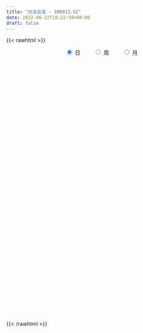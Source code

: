 ```yaml
---
title: "兆龙互连 - 300913.SZ"
date: 2022-06-22T18:22:58+08:00
draft: false
---
```

{{< rawhtml >}}
    <div style="text-align: center">
        <label style="padding: 1rem;"><input style="margin-right: .5rem" type="radio" name="period" value="D" checked onclick="period_change(this)">日</label>
        <label style="padding: 1rem;"><input style="margin-right: .5rem" type="radio" name="period" value="W" onclick="period_change(this)">周</label>
        <label style="padding: 1rem;"><input style="margin-right: .5rem" type="radio" name="period" value="M" onclick="period_change(this)">月</label>
    </div>
    <div id="chart" style="height: 700px;"></div> 
    <script type="text/javascript">
        const D_v = [205609.84,168565.37,194135.57,156594.6,128502.34,105066.31,100304.86,85500.07,101009.92,78831.22,61113.27,83616.43,56086.35,60976.15,76880.34,56210.29,77750.01,68871.22,63901.37,53020.75,81802.4,66169.25,75194.86,49600.86,59700.74,52589.85,48464.32,52067.15,87398.23,67960.4,103499.01,75239.88,52210.56,53552.96,57146.92,50507.62,36665.09,37034.72,37815.08,97594.49,74470.26,75796.35,89871.67,70373.9,45991.28,37299.46,48077.24,36202.85,35523.54,41600.28,61875.48,38686.32,33932.38,26758.32,24290.02,27863.14,20656.71,26402.11,19938.29,37097.54,50022.08,83427.97,51482.92,35011.64,36443.34,23832.71,26873.64,44637.94,68217.54,59640.52,44339.15,33511.46,40326.25,28755.91,28469.79,26737.5,19065.2,19164.1,24721.84,25388.7,43403.67,60452.26,42824.29,30622.5,25147.1,37165.4,34001.73,51324.0,37307.7,34290.92,69401.53,46206.0,66130.5,30475.89,28628.53,14515.5,18808.81,25619.68,13520.3,12481.7,10654.0,13491.3,11929.46,14290.75,21166.4,14391.48,13688.56,14787.18,12970.15,15699.26,20957.1,15964.32,37203.17,21547.48,18066.0,13570.5,17563.77,17422.0,35184.0,24481.0,23915.99,17316.92,24666.67,29020.87,23402.9,17466.24,18114.0,17569.47,69970.83,107945.87,63477.96,46126.68,41033.53,27811.85,25843.93,28286.29,17790.02,27393.23,15850.99,21758.83,15054.15,15884.92,19765.69,13159.53,26188.73,20072.48,51793.52,49564.43,35624.1,33001.72,19137.99,13436.89,33134.31,21282.46,17426.56,20583.62,27804.9,18261.16,18774.24,16749.6,19503.39,14982.94,20123.3,15225.11,17130.07,26441.52,29712.1,20317.68,31724.83,33919.29,29210.1,21190.39,43529.18,34014.2,40579.08,22346.71,15350.99,19980.85,21489.17,40159.85,50003.01,58807.26,45705.13,30623.83,21418.08,22784.0,21628.98,28445.83,25239.87,18260.43,14678.29,13515.75,12748.14,14483.18,13610.89,27713.15,30862.14,31652.75,30116.99,28732.9,11963.61,11170.57,41103.08,26487.82,39797.56,27418.89,67224.32,44585.84,35277.59,57019.63,36331.35,35974.34,25472.92,30908.67,41625.29,20892.64,28176.03,34834.96,28789.06,41815.27,33453.38,49170.19,35207.03,86936.59,121735.14,92520.48,99943.3,76612.27,60797.9,45492.53,44480.74,47545.73,35368.79,44904.76,51010.7,34789.23,68557.72,61515.04,56381.79,29046.89,53856.02,28426.87,23942.97,23489.61,15109.38,19618.05,15630.61,15373.83,25057.53,15995.59,14513.47,18081.7,19061.88,10693.07,9249.0,12315.55,16921.17,7701.84,7966.01,8369.52,9133.3,8661.34,9886.74,12778.59,9144.0,20197.46,9616.57,7901.4,9401.06,21242.47,16621.82,23642.91,20134.0,19610.57,18564.22,9136.19,8781.3,13570.0,6335.27,10208.3,8467.3,6054.0,5133.59,12105.59,14384.3,12499.74,7872.43,6156.0,8465.12,10014.43,61618.31,80877.41,78583.33,55015.39,65887.55,105116.68,99791.61,73713.48,57528.29,54932.47,39994.09,28680.74,46333.42,43841.0,37306.34,30393.44,20464.24,21082.0,24423.0,28081.52,18387.99,22431.0,21870.3,55139.26,38575.34,24372.35,24720.0,15403.96,15631.91,15153.0,15093.6,10613.48,16377.26,16072.38,31277.3,23917.44,16741.74,13469.85,17791.04,13450.6,10261.2,8488.5,15141.0,10177.0,26655.3,22152.59,22332.32,15118.0,24764.08,18312.59,19062.72,18618.87,17025.67,21235.05,19282.72,15092.82,10420.22,11461.0,13450.0,10749.07,8589.54,11753.23,12637.85,7947.58,11479.57,9558.83,10296.89,12532.46,12549.0,11772.3,15087.98,11288.18,10388.0,13178.15,9649.43,9872.02,12636.5,15971.53,17431.19,23518.9,24807.95,17174.0,16148.92]
const D_histogram = [0.0,0.1276353276,0.5542027743,0.3799749588,-0.0132190843,-0.1726559319,-0.3108439312,-0.5739034947,-0.5612602815,-0.6074917579,-0.6491642003,-0.7832323928,-0.8387639025,-0.9155522182,-0.9880646094,-1.0550345988,-1.0098689645,-0.8708723197,-0.7070837036,-0.5232432638,-0.2823107109,-0.2562586295,-0.388007275,-0.4213330687,-0.3513332542,-0.3572858505,-0.4135466347,-0.3455617368,-0.0722902937,0.1157409146,0.3959395912,0.5217577429,0.5015469039,0.42227129,0.4419090771,0.3715357124,0.3637355326,0.2670995568,0.2551716925,0.5044265061,0.5228162465,0.6017560145,0.6767616217,0.4757927905,0.2491453719,0.1172720473,-0.0168378807,-0.0170075232,0.0470381912,0.069372529,0.1854876284,0.2243231255,0.1860089242,0.1717609352,0.1965651427,0.1694315544,0.1605583584,0.108984611,0.1084070116,0.1395760069,0.1708221548,0.3175138489,0.3705214459,0.3733117827,0.2644958834,0.2108060352,0.2074038782,0.2569247088,0.2815519046,0.344164908,0.3333461919,0.2909873309,0.2904056246,0.2330528441,0.1228089312,-0.002961501,-0.069960677,-0.1238931017,-0.1148336277,-0.0716106488,0.0151734608,0.0589446994,0.1199142909,0.0994874885,0.0448414738,0.0787236267,-0.0004261682,0.0566681071,0.0996707194,0.0898780313,0.1519637389,0.1680702415,-0.0117954523,-0.1563418243,-0.2950677477,-0.355830395,-0.4160613678,-0.498656821,-0.5093933109,-0.4791097495,-0.423611141,-0.3363831169,-0.2707260834,-0.243750322,-0.157638474,-0.1056246549,-0.0417308385,-0.0106594213,-0.0100612644,-0.0253806982,-0.0555596415,-0.0563293307,0.0355313552,0.0905715875,0.1073163859,0.1429701505,0.1742409155,0.1866882198,0.2054046344,0.1570398481,0.1473030276,0.1262142628,0.1569022334,0.1963785269,0.1954501607,0.1719910156,0.1109970676,0.0881337016,0.3798997004,0.4806515856,0.4667896219,0.4471230476,0.3900067645,0.2962067157,0.2455591657,0.1404529756,0.0823459043,-0.0359802567,-0.1340734096,-0.1470285724,-0.1464499584,-0.1358088248,-0.1561232339,-0.1612340409,-0.1191658778,-0.0775403017,0.0275347116,0.0512976686,-0.025768232,-0.0336595498,-0.0742843831,-0.0967509513,-0.0528311836,-0.0626574696,-0.0953019954,-0.1090494041,-0.22166417,-0.25135408,-0.2154518364,-0.1525922311,-0.1096070513,-0.054278895,-0.0686577478,-0.0454070988,0.0015900006,0.0801489248,0.1486622596,0.1641909651,0.2110538604,0.2197355631,0.1997010431,0.1897044302,0.1707748077,0.0409119177,0.0741471155,0.0698516409,0.06634935,-0.0036319635,-0.0177922605,0.0159431887,0.0919338439,0.1685181464,0.2002324681,0.1691572591,0.1452808002,0.0987571254,0.0593976741,0.0749579518,0.0135497536,-0.0705763753,-0.1439491221,-0.1489715501,-0.1979807016,-0.1758130047,-0.1519140502,-0.0927368417,-0.0188059445,0.0241634932,0.0460574623,-0.0901007,-0.1507776036,-0.1670016466,-0.0673403533,-0.014348922,0.0576996808,0.0758813995,0.1695788924,0.2363868506,0.2255022917,0.2757445712,0.2614821523,0.1578015257,0.1097262456,0.087924414,-0.0970712272,-0.1848961031,-0.1914746456,-0.1208212274,-0.0964479645,-0.0076899263,0.0478648486,0.0866070377,0.0985432131,0.4597791515,0.5368651846,0.6073618892,0.668648676,0.7321896572,0.612816157,0.5144826385,0.343974039,0.1657379785,0.0401255981,-0.0077193266,-0.0221643586,-0.107402848,-0.0510580045,0.0471570228,-0.0493443079,-0.0897729857,-0.332686878,-0.4943784971,-0.6153421142,-0.6226243504,-0.5996103004,-0.5663813996,-0.5527281098,-0.4984698982,-0.3930279043,-0.3214015178,-0.2593142709,-0.2805363248,-0.3694539097,-0.3759594435,-0.3596070839,-0.3385380896,-0.3895123413,-0.3844409464,-0.3385254451,-0.2820467571,-0.2206269561,-0.1677615083,-0.0971196294,-0.0513646453,0.0065045359,-0.0395717906,-0.03405994,-0.0085502865,0.0345575985,0.0946534602,0.1499056415,0.24100348,0.2292666792,0.2622960412,0.2144791886,0.1677850698,0.082378544,-0.080438672,-0.1656324241,-0.281569102,-0.2888019438,-0.2523909969,-0.1835766744,-0.0855161398,0.0144425878,0.0248024773,0.0122273002,0.0229224559,0.0667354017,0.0739738956,0.2511076975,0.4508421252,0.6468624519,0.7011694845,0.5524420165,0.7890679437,0.8037467926,0.7156408965,0.6375748633,0.4676089012,0.262564028,0.1280075139,0.0533281304,-0.0100224586,-0.0725012425,-0.1954489502,-0.3391959919,-0.4806511566,-0.5055835037,-0.4779966434,-0.4306119919,-0.3474321093,-0.3136699286,-0.1817487238,-0.1371180202,-0.1639044699,-0.2311233396,-0.2890014873,-0.300956222,-0.3211050224,-0.358003317,-0.3356410916,-0.3084516231,-0.2783206488,-0.1892170878,-0.0897265264,-0.0691468053,-0.0740592048,-0.1615318066,-0.2039004859,-0.1929769513,-0.1755871047,-0.2446386107,-0.2609460684,-0.2701865611,-0.2898518212,-0.2690490659,-0.3069601798,-0.2079536827,-0.1031508386,-0.0152900324,0.0892897049,0.1903664962,0.2471391442,0.2994068361,0.3224541825,0.3271581939,0.3021419373,0.3050690614,0.3259381497,0.330688977,0.3453942662,0.2569288686,0.2137873146,0.1880646219,0.1556724003,0.1306539183,0.1367979424,0.1586492684,0.1875621971,0.2157671629,0.1962475219,0.161430872,0.0929565005,0.0616469851,0.0627905917,0.0483342325,0.0177278368,-0.4917732389,-0.7707232923,-0.8779397717,-0.8947843953,-0.8858866348]
const D_fast = [0.0,0.1595441595,0.7246622998,0.645428224,0.2489294099,0.0463285793,-0.1695704028,-0.57610584,-0.7037776972,-0.901882113,-1.1058456056,-1.4357218963,-1.7009443816,-2.0066207518,-2.3261492954,-2.6568779344,-2.8641795413,-2.9429009764,-2.9558832862,-2.9028536624,-2.7324987872,-2.7705113632,-2.9992618274,-3.1379208883,-3.1557543874,-3.2510284463,-3.4106758892,-3.4290814254,-3.1738825558,-2.9569161188,-2.5777325444,-2.321474957,-2.21629907,-2.1900068614,-2.059891805,-2.0373812417,-1.9542475383,-1.9841086249,-1.932243566,-1.556882126,-1.4077883239,-1.1784095523,-0.9342135397,-1.0162341732,-1.1805952488,-1.2831505616,-1.4214699599,-1.4258914831,-1.3500862209,-1.3104087509,-1.1479217444,-1.0530054659,-1.0448174361,-1.0161251913,-0.9421796982,-0.9269553979,-0.8956890042,-0.9200165989,-0.8934924454,-0.8274294483,-0.7534777617,-0.5274076054,-0.381769647,-0.2856513645,-0.3283432929,-0.3293316323,-0.2808828198,-0.167130812,-0.07211564,0.0765385904,0.1490564223,0.179444394,0.2514640939,0.2523745243,0.1728328442,0.0463220368,-0.0381673085,-0.1230730086,-0.1427219415,-0.1174016247,-0.0268241501,0.0316832634,0.1226314277,0.1270764974,0.0836408512,0.1372039107,0.0579475737,0.1292088758,0.1971291681,0.2098059877,0.30988263,0.368006693,0.1851921362,0.001560308,-0.2109325523,-0.3606527983,-0.5248991131,-0.7321587715,-0.8702435891,-0.9597374652,-1.0101416419,-1.007009397,-1.0090338844,-1.0429957035,-0.9962934739,-0.9706858186,-0.9172247118,-0.8888181499,-0.8907353091,-0.9123999175,-0.9564687712,-0.971320793,-0.8705772684,-0.7928941391,-0.7493202443,-0.6779239421,-0.6030929482,-0.5439735889,-0.4739060158,-0.48301084,-0.4559219036,-0.4454571027,-0.3755435737,-0.2869726485,-0.2390384746,-0.2194998657,-0.2527445469,-0.2535744875,0.1331664365,0.354081218,0.4569166598,0.5490308474,0.5894162554,0.5696678855,0.5804101269,0.5104171807,0.4728965855,0.3455753603,0.213963855,0.1642515491,0.1282176735,0.104906601,0.0455613834,0.0001420661,0.0124187598,0.0346592605,0.1466179517,0.1832053258,0.0996973673,0.083391162,0.0241952329,-0.0224590732,0.0082528987,-0.0172377547,-0.0737077793,-0.1147175391,-0.2827483475,-0.3752767775,-0.393237493,-0.3685259455,-0.3529425284,-0.311184096,-0.3427273857,-0.3308285114,-0.2834339118,-0.1848377564,-0.0791588568,-0.02258241,0.0770439504,0.1406595439,0.1705502847,0.2079797793,0.2317438587,0.1121089482,0.1638809249,0.1770483605,0.190133407,0.1192441027,0.1006357406,0.1383569869,0.2373311031,0.3560449423,0.437817381,0.4490314868,0.4614752279,0.4396408345,0.4151308016,0.4494305673,0.3914098075,0.2896395847,0.1802795574,0.1380142419,0.039509915,0.0177243607,0.0036448027,0.0396378008,0.1088672118,0.1578775229,0.1912858575,0.0326025202,-0.0657687843,-0.1237432389,-0.040917034,0.0084871669,0.0949606898,0.1321127584,0.2682049744,0.3941096453,0.4396006593,0.5587790816,0.6098872007,0.5456569556,0.5250132369,0.5251925088,0.3159290607,0.1818801591,0.1274329552,0.1678810666,0.1681423383,0.2549778949,0.3224988821,0.3828928306,0.4194648093,0.8956455355,1.1069478648,1.3292850417,1.5577339974,1.804322393,1.8381529321,1.8684400732,1.7839249834,1.6471234176,1.5315424367,1.4817676804,1.4617815587,1.3496923572,1.3932726996,1.5032769827,1.394439575,1.3315676508,1.0054820389,0.7201957955,0.4453966499,0.2824583262,0.155569801,0.0472033519,-0.0773253857,-0.1476846487,-0.1404996308,-0.1492236239,-0.1519649446,-0.2433210798,-0.424602142,-0.5250975367,-0.5986469481,-0.6622124762,-0.8105648132,-0.9016036549,-0.9403195149,-0.9543525161,-0.9480894542,-0.9371643835,-0.890802412,-0.8578885891,-0.798393274,-0.8543625481,-0.8573656826,-0.8339936007,-0.782246316,-0.6984870893,-0.6057584976,-0.454409789,-0.4088299201,-0.3102265478,-0.3044236032,-0.3091714546,-0.3739833443,-0.5569102284,-0.6835120865,-0.8698410399,-0.9492743676,-0.97596117,-0.9530410161,-0.8763595165,-0.7727901419,-0.7562296331,-0.7657479851,-0.7493222155,-0.6888254192,-0.6630934515,-0.4231827252,-0.1107377662,0.2469981735,0.4765975772,0.4659806134,0.8998735265,1.1154890735,1.2062934015,1.2876210841,1.2345573473,1.0951534812,0.9925988456,0.9312514946,0.865395291,0.7847911964,0.6129812512,0.3844352115,0.1228172577,-0.0285109654,-0.120423266,-0.1806916124,-0.1843697571,-0.2290250585,-0.1425410347,-0.1321898362,-0.1999524033,-0.324952108,-0.4550806275,-0.5422744177,-0.6426994737,-0.7690985976,-0.8306466451,-0.8805700824,-0.9200192702,-0.8782199812,-0.8011610513,-0.7978680316,-0.8212952323,-0.9491507858,-1.0424945865,-1.0798152898,-1.1063222193,-1.2365333781,-1.3180773528,-1.3948644858,-1.4869927012,-1.5334522124,-1.6481033712,-1.6010852948,-1.5220701603,-1.4380318623,-1.3111296987,-1.1624612834,-1.0439038493,-0.9167844483,-0.8131235564,-0.7266299965,-0.6761107688,-0.5969163793,-0.4945627535,-0.4071396821,-0.3060858263,-0.3303190068,-0.3200137322,-0.2987202693,-0.2921943908,-0.2845493933,-0.2442058835,-0.1826922405,-0.1068887625,-0.024742006,0.0048002334,0.0103413016,-0.0348939448,-0.0507917139,-0.0339504594,-0.0363232604,-0.062497697,-0.6949420824,-1.1665729589,-1.4932743812,-1.7338151036,-1.9463890018]
const D_slow = [0.0,0.0319088319,0.1704595255,0.2654532652,0.2621484941,0.2189845112,0.1412735284,-0.0022023453,-0.1425174157,-0.2943903552,-0.4566814052,-0.6524895034,-0.8621804791,-1.0910685336,-1.338084686,-1.6018433357,-1.8543105768,-2.0720286567,-2.2487995826,-2.3796103986,-2.4501880763,-2.5142527337,-2.6112545524,-2.7165878196,-2.8044211332,-2.8937425958,-2.9971292545,-3.0835196887,-3.1015922621,-3.0726570334,-2.9736721356,-2.8432326999,-2.7178459739,-2.6122781514,-2.5018008822,-2.4089169541,-2.3179830709,-2.2512081817,-2.1874152586,-2.0613086321,-1.9306045704,-1.7801655668,-1.6109751614,-1.4920269637,-1.4297406208,-1.4004226089,-1.4046320791,-1.4088839599,-1.3971244121,-1.3797812799,-1.3334093728,-1.2773285914,-1.2308263604,-1.1878861266,-1.1387448409,-1.0963869523,-1.0562473627,-1.0290012099,-1.001899457,-0.9670054553,-0.9242999166,-0.8449214543,-0.7522910929,-0.6589631472,-0.5928391763,-0.5401376675,-0.488286698,-0.4240555208,-0.3536675446,-0.2676263176,-0.1842897696,-0.1115429369,-0.0389415308,0.0193216803,0.0500239131,0.0492835378,0.0317933685,0.0008200931,-0.0278883138,-0.045790976,-0.0419976108,-0.027261436,0.0027171368,0.0275890089,0.0387993774,0.058480284,0.058373742,0.0725407687,0.0974584486,0.1199279564,0.1579188911,0.1999364515,0.1969875884,0.1579021324,0.0841351954,-0.0048224033,-0.1088377453,-0.2335019505,-0.3608502782,-0.4806277156,-0.5865305009,-0.6706262801,-0.738307801,-0.7992453815,-0.838655,-0.8650611637,-0.8754938733,-0.8781587286,-0.8806740447,-0.8870192193,-0.9009091296,-0.9149914623,-0.9061086235,-0.8834657266,-0.8566366302,-0.8208940926,-0.7773338637,-0.7306618087,-0.6793106501,-0.6400506881,-0.6032249312,-0.5716713655,-0.5324458072,-0.4833511754,-0.4344886353,-0.3914908814,-0.3637416145,-0.3417081891,-0.246733264,-0.1265703676,-0.0098729621,0.1019077998,0.1994094909,0.2734611698,0.3348509613,0.3699642052,0.3905506812,0.381555617,0.3480372646,0.3112801215,0.2746676319,0.2407154257,0.2016846173,0.161376107,0.1315846376,0.1121995622,0.1190832401,0.1319076572,0.1254655992,0.1170507118,0.098479616,0.0742918782,0.0610840823,0.0454197149,0.021594216,-0.005668135,-0.0610841775,-0.1239226975,-0.1777856566,-0.2159337144,-0.2433354772,-0.2569052009,-0.2740696379,-0.2854214126,-0.2850239124,-0.2649866812,-0.2278211163,-0.1867733751,-0.13400991,-0.0790760192,-0.0291507584,0.0182753491,0.060969051,0.0711970305,0.0897338094,0.1071967196,0.1237840571,0.1228760662,0.1184280011,0.1224137982,0.1453972592,0.1875267958,0.2375849129,0.2798742276,0.3161944277,0.3408837091,0.3557331276,0.3744726155,0.3778600539,0.3602159601,0.3242286795,0.286985792,0.2374906166,0.1935373654,0.1555588529,0.1323746425,0.1276731563,0.1337140296,0.1452283952,0.1227032202,0.0850088193,0.0432584077,0.0264233193,0.0228360888,0.037261009,0.0562313589,0.098626082,0.1577227947,0.2140983676,0.2830345104,0.3484050485,0.3878554299,0.4152869913,0.4372680948,0.413000288,0.3667762622,0.3189076008,0.288702294,0.2645903029,0.2626678213,0.2746340334,0.2962857929,0.3209215961,0.435866384,0.5700826802,0.7219231525,0.8890853215,1.0721327358,1.225336775,1.3539574347,1.4399509444,1.481385439,1.4914168386,1.4894870069,1.4839459173,1.4570952053,1.4443307041,1.4561199598,1.4437838829,1.4213406365,1.3381689169,1.2145742927,1.0607387641,0.9050826765,0.7551801014,0.6135847515,0.4754027241,0.3507852495,0.2525282735,0.172177894,0.1073493263,0.0372152451,-0.0551482324,-0.1491380932,-0.2390398642,-0.3236743866,-0.4210524719,-0.5171627085,-0.6017940698,-0.6723057591,-0.7274624981,-0.7694028752,-0.7936827825,-0.8065239438,-0.8048978099,-0.8147907575,-0.8233057425,-0.8254433142,-0.8168039145,-0.7931405495,-0.7556641391,-0.6954132691,-0.6380965993,-0.572522589,-0.5189027918,-0.4769565244,-0.4563618884,-0.4764715564,-0.5178796624,-0.5882719379,-0.6604724239,-0.7235701731,-0.7694643417,-0.7908433766,-0.7872327297,-0.7810321104,-0.7779752853,-0.7722446714,-0.7555608209,-0.737067347,-0.6742904227,-0.5615798914,-0.3998642784,-0.2245719073,-0.0864614032,0.1108055828,0.3117422809,0.490652505,0.6500462209,0.7669484462,0.8325894532,0.8645913316,0.8779233642,0.8754177496,0.857292439,0.8084302014,0.7236312034,0.6034684143,0.4770725384,0.3575733775,0.2499203795,0.1630623522,0.08464487,0.0392076891,0.004928184,-0.0360479334,-0.0938287683,-0.1660791402,-0.2413181957,-0.3215944513,-0.4110952805,-0.4950055534,-0.5721184592,-0.6416986214,-0.6890028934,-0.711434525,-0.7287212263,-0.7472360275,-0.7876189792,-0.8385941006,-0.8868383385,-0.9307351146,-0.9918947673,-1.0571312844,-1.1246779247,-1.19714088,-1.2644031465,-1.3411431914,-1.3931316121,-1.4189193217,-1.4227418298,-1.4004194036,-1.3528277796,-1.2910429935,-1.2161912845,-1.1355777389,-1.0537881904,-0.9782527061,-0.9019854407,-0.8205009033,-0.737828659,-0.6514800925,-0.5872478753,-0.5338010467,-0.4867848912,-0.4478667912,-0.4152033116,-0.381003826,-0.3413415089,-0.2944509596,-0.2405091689,-0.1914472884,-0.1510895704,-0.1278504453,-0.112438699,-0.0967410511,-0.084657493,-0.0802255338,-0.2031688435,-0.3958496666,-0.6153346095,-0.8390307083,-1.060502367]
const D_data = [['2020-12-07', 46.0, 42.02, 41.7, 49.0],['2020-12-08', 43.81, 44.02, 42.52, 46.49],['2020-12-09', 43.0, 49.56, 43.0, 53.34],['2020-12-10', 46.65, 43.12, 42.55, 47.5],['2020-12-11', 41.41, 39.02, 38.12, 41.52],['2020-12-14', 38.26, 40.41, 38.26, 42.26],['2020-12-15', 40.41, 39.7, 38.18, 42.11],['2020-12-16', 38.6, 36.7, 36.6, 39.45],['2020-12-17', 36.1, 39.01, 36.01, 39.46],['2020-12-18', 39.51, 37.68, 37.45, 40.0],['2020-12-21', 36.97, 36.94, 36.1, 37.46],['2020-12-22', 36.3, 34.65, 34.63, 37.33],['2020-12-23', 35.2, 34.36, 34.04, 35.49],['2020-12-24', 33.93, 32.89, 32.51, 34.06],['2020-12-25', 32.71, 31.6, 30.67, 32.9],['2020-12-28', 31.18, 30.26, 29.95, 31.6],['2020-12-29', 30.51, 30.53, 30.23, 32.17],['2020-12-30', 29.8, 31.17, 29.08, 31.58],['2020-12-31', 31.25, 31.36, 30.64, 32.11],['2021-01-04', 30.73, 31.73, 30.73, 32.15],['2021-01-05', 31.7, 32.93, 30.91, 34.3],['2021-01-06', 32.41, 30.39, 30.35, 32.45],['2021-01-07', 29.99, 27.5, 27.28, 30.3],['2021-01-08', 27.41, 27.58, 26.8, 28.58],['2021-01-11', 27.65, 28.27, 26.9, 28.98],['2021-01-12', 27.68, 26.8, 26.51, 28.18],['2021-01-13', 26.7, 25.27, 25.2, 27.35],['2021-01-14', 25.67, 26.12, 25.0, 26.82],['2021-01-15', 25.9, 29.01, 25.71, 29.66],['2021-01-18', 28.1, 28.77, 27.66, 29.46],['2021-01-19', 28.77, 30.97, 28.6, 33.69],['2021-01-20', 30.45, 30.09, 29.3, 30.96],['2021-01-21', 29.36, 28.56, 28.39, 29.65],['2021-01-22', 28.26, 27.54, 27.28, 29.65],['2021-01-25', 26.99, 28.6, 26.5, 28.6],['2021-01-26', 28.2, 27.31, 27.17, 29.69],['2021-01-27', 26.79, 27.84, 26.67, 27.87],['2021-01-28', 27.58, 26.37, 26.35, 28.49],['2021-01-29', 26.3, 27.03, 26.29, 27.38],['2021-02-01', 27.04, 30.95, 27.04, 31.44],['2021-02-02', 29.83, 28.91, 28.78, 30.4],['2021-02-03', 28.69, 30.12, 28.48, 30.59],['2021-02-04', 29.4, 30.76, 28.69, 32.2],['2021-02-05', 30.75, 27.2, 26.52, 30.95],['2021-02-08', 27.01, 25.8, 25.77, 27.2],['2021-02-09', 25.8, 25.96, 25.38, 26.68],['2021-02-10', 26.01, 25.05, 24.65, 26.35],['2021-02-18', 25.5, 26.15, 25.24, 26.39],['2021-02-19', 26.27, 26.94, 25.8, 27.14],['2021-02-22', 26.74, 26.5, 26.31, 27.63],['2021-02-23', 26.32, 27.96, 25.9, 28.82],['2021-02-24', 27.5, 27.39, 26.86, 27.99],['2021-02-25', 27.76, 26.41, 26.19, 28.0],['2021-02-26', 25.78, 26.54, 25.58, 26.97],['2021-03-01', 26.62, 27.04, 26.62, 27.35],['2021-03-02', 27.49, 26.37, 26.08, 27.49],['2021-03-03', 26.35, 26.48, 25.8, 26.58],['2021-03-04', 26.45, 25.74, 25.65, 26.67],['2021-03-05', 25.39, 26.18, 25.35, 26.36],['2021-03-08', 26.19, 26.62, 26.17, 27.53],['2021-03-09', 26.72, 26.78, 25.4, 28.1],['2021-03-10', 26.7, 28.78, 25.81, 28.78],['2021-03-11', 28.35, 28.31, 27.69, 28.49],['2021-03-12', 28.09, 28.03, 27.68, 28.31],['2021-03-15', 27.71, 26.51, 26.06, 27.71],['2021-03-16', 26.44, 26.87, 26.21, 27.02],['2021-03-17', 26.65, 27.44, 26.6, 27.58],['2021-03-18', 27.45, 28.35, 27.01, 28.68],['2021-03-19', 28.58, 28.4, 28.08, 29.78],['2021-03-22', 28.29, 29.32, 28.29, 29.68],['2021-03-23', 28.91, 28.78, 28.4, 29.36],['2021-03-24', 28.38, 28.47, 27.63, 28.79],['2021-03-25', 28.2, 29.1, 28.03, 29.13],['2021-03-26', 29.0, 28.44, 28.33, 29.05],['2021-03-29', 28.2, 27.47, 27.38, 28.35],['2021-03-30', 27.54, 26.69, 26.58, 27.8],['2021-03-31', 26.53, 26.88, 26.28, 26.98],['2021-04-01', 26.72, 26.64, 26.58, 27.25],['2021-04-02', 26.5, 27.21, 26.45, 27.49],['2021-04-06', 27.17, 27.7, 27.1, 28.08],['2021-04-07', 27.59, 28.57, 27.2, 28.6],['2021-04-08', 28.88, 28.41, 28.21, 29.57],['2021-04-09', 28.14, 28.98, 28.11, 29.1],['2021-04-12', 28.69, 28.16, 28.01, 29.26],['2021-04-13', 28.4, 27.59, 27.33, 28.57],['2021-04-14', 27.71, 28.7, 27.7, 29.2],['2021-04-15', 28.55, 27.2, 27.01, 28.87],['2021-04-16', 27.32, 28.88, 27.26, 29.72],['2021-04-19', 28.92, 29.05, 28.68, 29.35],['2021-04-20', 29.43, 28.57, 28.4, 29.77],['2021-04-21', 28.29, 29.73, 28.09, 30.2],['2021-04-22', 29.45, 29.52, 29.01, 29.8],['2021-04-23', 28.8, 26.71, 26.37, 28.86],['2021-04-26', 26.4, 26.23, 26.0, 26.94],['2021-04-27', 26.21, 25.37, 25.0, 26.4],['2021-04-28', 25.32, 25.55, 25.2, 25.72],['2021-04-29', 25.57, 24.91, 24.86, 25.68],['2021-04-30', 24.95, 23.85, 23.83, 25.1],['2021-05-06', 23.99, 24.05, 23.76, 24.27],['2021-05-07', 24.25, 24.16, 24.05, 24.46],['2021-05-10', 24.18, 24.27, 23.92, 24.45],['2021-05-11', 24.27, 24.66, 24.03, 24.66],['2021-05-12', 24.59, 24.46, 24.22, 24.59],['2021-05-13', 24.08, 23.91, 23.88, 24.51],['2021-05-14', 24.06, 24.68, 23.89, 24.96],['2021-05-17', 24.57, 24.4, 24.05, 24.57],['2021-05-18', 24.29, 24.68, 24.2, 24.98],['2021-05-19', 24.48, 24.38, 24.2, 24.88],['2021-05-20', 24.36, 23.95, 23.95, 24.36],['2021-05-21', 23.98, 23.57, 23.46, 24.15],['2021-05-24', 23.56, 23.1, 22.71, 23.66],['2021-05-25', 23.05, 23.21, 22.84, 23.3],['2021-05-26', 23.59, 24.48, 23.5, 24.98],['2021-05-27', 24.0, 24.34, 23.95, 24.5],['2021-05-28', 24.25, 24.01, 24.0, 24.6],['2021-05-31', 23.88, 24.37, 23.85, 24.38],['2021-06-01', 24.3, 24.51, 24.08, 24.55],['2021-06-02', 24.51, 24.43, 24.17, 24.75],['2021-06-03', 24.55, 24.65, 24.27, 25.62],['2021-06-04', 24.26, 23.78, 23.71, 24.7],['2021-06-07', 23.26, 24.14, 23.2, 24.34],['2021-06-08', 24.13, 23.94, 23.77, 24.38],['2021-06-09', 24.16, 24.65, 23.95, 25.05],['2021-06-10', 24.46, 25.02, 24.38, 25.25],['2021-06-11', 25.4, 24.71, 24.61, 25.4],['2021-06-15', 24.26, 24.45, 24.21, 24.98],['2021-06-16', 24.4, 23.81, 23.78, 24.86],['2021-06-17', 23.81, 24.09, 23.4, 24.16],['2021-06-18', 24.81, 28.91, 24.81, 28.91],['2021-06-21', 29.68, 27.9, 27.13, 29.93],['2021-06-22', 27.68, 27.07, 26.96, 27.98],['2021-06-23', 27.2, 27.28, 27.12, 27.68],['2021-06-24', 27.47, 26.96, 26.33, 27.55],['2021-06-25', 26.72, 26.4, 26.24, 26.9],['2021-06-28', 26.43, 26.81, 26.27, 26.9],['2021-06-29', 26.74, 25.91, 25.83, 27.14],['2021-06-30', 25.94, 26.2, 25.7, 26.28],['2021-07-01', 26.26, 25.04, 24.88, 26.26],['2021-07-02', 24.78, 24.69, 24.6, 25.18],['2021-07-05', 24.7, 25.39, 24.7, 25.44],['2021-07-06', 25.3, 25.45, 24.86, 25.45],['2021-07-07', 25.39, 25.53, 25.23, 25.79],['2021-07-08', 25.65, 25.03, 24.8, 25.65],['2021-07-09', 24.85, 25.05, 24.85, 25.28],['2021-07-12', 25.09, 25.65, 25.09, 26.12],['2021-07-13', 25.41, 25.81, 25.05, 25.82],['2021-07-14', 25.78, 27.0, 25.56, 27.0],['2021-07-15', 27.5, 26.38, 26.31, 28.48],['2021-07-16', 25.88, 25.0, 24.83, 25.88],['2021-07-19', 24.81, 25.63, 24.25, 26.31],['2021-07-20', 25.15, 25.06, 24.85, 25.6],['2021-07-21', 24.92, 25.06, 24.92, 25.27],['2021-07-22', 25.06, 25.9, 24.93, 26.29],['2021-07-23', 25.84, 25.28, 25.25, 26.19],['2021-07-26', 25.62, 24.82, 24.6, 25.77],['2021-07-27', 24.8, 24.85, 24.8, 25.56],['2021-07-28', 24.75, 23.13, 23.01, 24.8],['2021-07-29', 23.25, 23.58, 23.25, 23.98],['2021-07-30', 23.53, 24.21, 23.37, 24.45],['2021-08-02', 24.3, 24.64, 24.01, 24.7],['2021-08-03', 24.5, 24.54, 24.3, 25.12],['2021-08-04', 24.35, 24.86, 24.35, 24.92],['2021-08-05', 24.7, 24.01, 23.84, 24.75],['2021-08-06', 24.03, 24.42, 23.74, 24.45],['2021-08-09', 24.2, 24.85, 24.2, 24.93],['2021-08-10', 24.89, 25.58, 24.75, 25.68],['2021-08-11', 25.38, 25.91, 25.15, 26.3],['2021-08-12', 26.03, 25.57, 25.41, 26.03],['2021-08-13', 25.48, 26.26, 25.36, 26.28],['2021-08-16', 26.88, 26.09, 25.42, 26.88],['2021-08-17', 25.93, 25.86, 25.68, 26.67],['2021-08-18', 25.8, 26.06, 25.47, 26.18],['2021-08-19', 25.79, 26.02, 25.72, 27.65],['2021-08-20', 25.62, 24.32, 24.07, 25.7],['2021-08-23', 24.33, 26.16, 24.33, 26.58],['2021-08-24', 26.65, 25.84, 25.73, 26.67],['2021-08-25', 25.71, 25.9, 25.51, 26.08],['2021-08-26', 25.85, 24.91, 24.86, 25.94],['2021-08-27', 24.69, 25.39, 24.52, 25.4],['2021-08-30', 25.88, 26.06, 25.72, 27.38],['2021-08-31', 26.07, 26.95, 25.43, 26.99],['2021-09-01', 26.6, 27.5, 26.32, 27.78],['2021-09-02', 27.21, 27.41, 26.76, 28.15],['2021-09-03', 27.5, 26.81, 26.69, 27.7],['2021-09-06', 26.81, 26.92, 26.35, 27.04],['2021-09-07', 26.99, 26.59, 26.4, 26.99],['2021-09-08', 26.58, 26.56, 26.18, 26.81],['2021-09-09', 26.46, 27.29, 26.3, 27.34],['2021-09-10', 27.02, 26.29, 26.26, 27.15],['2021-09-13', 26.24, 25.64, 25.59, 26.24],['2021-09-14', 25.64, 25.31, 25.3, 25.83],['2021-09-15', 25.3, 25.88, 25.01, 25.93],['2021-09-16', 25.88, 25.08, 25.01, 25.92],['2021-09-17', 24.92, 25.78, 24.9, 25.9],['2021-09-22', 25.7, 25.82, 25.28, 25.96],['2021-09-23', 25.76, 26.41, 25.7, 27.12],['2021-09-24', 26.19, 26.93, 25.83, 26.98],['2021-09-27', 27.01, 26.88, 26.42, 27.49],['2021-09-28', 27.0, 26.84, 26.66, 27.68],['2021-09-29', 26.08, 24.55, 24.49, 26.38],['2021-09-30', 24.67, 24.88, 24.42, 24.93],['2021-10-08', 24.91, 25.11, 24.89, 25.29],['2021-10-11', 25.11, 26.7, 23.84, 26.75],['2021-10-12', 26.21, 26.5, 25.85, 26.7],['2021-10-13', 26.49, 27.1, 26.21, 27.38],['2021-10-14', 27.4, 26.73, 26.59, 27.4],['2021-10-15', 26.47, 28.09, 26.16, 29.12],['2021-10-18', 28.05, 28.37, 27.55, 28.63],['2021-10-19', 27.9, 27.76, 27.7, 28.5],['2021-10-20', 27.97, 28.87, 27.38, 29.49],['2021-10-21', 28.48, 28.42, 27.83, 28.8],['2021-10-22', 28.41, 27.2, 26.94, 28.41],['2021-10-25', 27.21, 27.65, 26.82, 28.07],['2021-10-26', 27.63, 27.93, 26.9, 28.01],['2021-10-27', 27.5, 25.38, 25.38, 27.73],['2021-10-28', 25.48, 25.8, 24.93, 26.1],['2021-10-29', 26.15, 26.46, 26.04, 27.37],['2021-11-01', 26.23, 27.52, 26.23, 27.85],['2021-11-02', 27.58, 27.15, 26.82, 27.88],['2021-11-03', 27.34, 28.26, 27.06, 28.44],['2021-11-04', 28.18, 28.29, 27.73, 28.5],['2021-11-05', 28.0, 28.43, 27.83, 29.08],['2021-11-08', 28.43, 28.35, 28.05, 28.94],['2021-11-09', 28.8, 34.02, 28.5, 34.02],['2021-11-10', 34.27, 32.12, 31.88, 34.68],['2021-11-11', 32.49, 32.99, 31.62, 33.39],['2021-11-12', 32.78, 33.86, 32.16, 36.2],['2021-11-15', 34.35, 34.93, 33.35, 36.0],['2021-11-16', 34.3, 33.19, 32.8, 34.61],['2021-11-17', 33.02, 33.5, 33.02, 34.15],['2021-11-18', 33.29, 32.41, 32.32, 33.59],['2021-11-19', 32.32, 31.78, 31.14, 32.67],['2021-11-22', 31.56, 31.91, 31.38, 32.4],['2021-11-23', 32.13, 32.64, 31.58, 32.81],['2021-11-24', 32.53, 33.09, 32.07, 33.43],['2021-11-25', 32.76, 32.09, 31.77, 33.05],['2021-11-26', 32.23, 33.93, 31.52, 34.56],['2021-11-29', 33.08, 35.08, 33.02, 35.49],['2021-11-30', 35.45, 32.85, 32.52, 35.45],['2021-12-01', 32.84, 33.33, 32.13, 33.4],['2021-12-02', 33.25, 30.05, 29.9, 33.25],['2021-12-03', 30.12, 29.82, 29.37, 30.59],['2021-12-06', 29.82, 29.28, 28.82, 30.13],['2021-12-07', 29.3, 30.0, 28.94, 30.23],['2021-12-08', 30.0, 30.05, 29.58, 30.2],['2021-12-09', 30.05, 29.96, 29.89, 30.87],['2021-12-10', 29.91, 29.47, 29.18, 29.91],['2021-12-13', 29.44, 29.8, 29.1, 29.96],['2021-12-14', 29.8, 30.56, 29.42, 30.76],['2021-12-15', 30.51, 30.36, 30.21, 30.84],['2021-12-16', 30.3, 30.39, 30.06, 30.6],['2021-12-17', 30.22, 29.25, 29.13, 30.33],['2021-12-20', 28.98, 27.84, 27.81, 29.35],['2021-12-21', 28.09, 28.3, 27.95, 28.48],['2021-12-22', 28.45, 28.29, 28.26, 28.56],['2021-12-23', 28.39, 28.13, 27.56, 28.45],['2021-12-24', 28.13, 26.8, 26.78, 28.3],['2021-12-27', 26.77, 27.0, 26.6, 27.15],['2021-12-28', 26.89, 27.28, 26.87, 27.46],['2021-12-29', 27.28, 27.35, 26.84, 27.56],['2021-12-30', 27.31, 27.43, 27.31, 27.77],['2021-12-31', 27.39, 27.37, 27.21, 27.68],['2022-01-04', 27.2, 27.71, 27.09, 27.78],['2022-01-05', 27.6, 27.54, 27.35, 28.1],['2022-01-06', 27.7, 27.84, 27.42, 27.94],['2022-01-07', 27.85, 26.44, 26.31, 27.92],['2022-01-10', 26.5, 26.83, 25.9, 26.95],['2022-01-11', 26.98, 27.03, 26.75, 27.37],['2022-01-12', 27.05, 27.33, 27.05, 27.58],['2022-01-13', 27.73, 27.76, 27.71, 28.65],['2022-01-14', 27.62, 28.0, 27.62, 28.32],['2022-01-17', 28.1, 28.9, 28.01, 29.07],['2022-01-18', 28.93, 27.92, 27.71, 28.99],['2022-01-19', 27.8, 28.65, 27.8, 28.85],['2022-01-20', 28.46, 27.71, 27.12, 28.64],['2022-01-21', 27.61, 27.55, 27.12, 28.0],['2022-01-24', 27.54, 26.74, 26.51, 27.54],['2022-01-25', 26.73, 25.03, 24.97, 26.73],['2022-01-26', 24.98, 25.16, 24.82, 25.49],['2022-01-27', 25.21, 23.97, 23.96, 25.35],['2022-01-28', 24.01, 24.68, 24.01, 25.0],['2022-02-07', 25.3, 24.99, 24.85, 25.49],['2022-02-08', 25.15, 25.4, 24.85, 25.4],['2022-02-09', 25.39, 26.0, 25.13, 26.5],['2022-02-10', 26.3, 26.42, 26.19, 27.42],['2022-02-11', 26.16, 25.5, 24.55, 26.17],['2022-02-14', 26.0, 25.11, 24.9, 26.29],['2022-02-15', 25.58, 25.3, 24.87, 25.58],['2022-02-16', 25.36, 25.79, 25.35, 25.82],['2022-02-17', 25.79, 25.42, 25.39, 26.12],['2022-02-18', 29.97, 28.08, 26.93, 30.0],['2022-02-21', 29.4, 29.58, 28.9, 31.05],['2022-02-22', 29.58, 30.98, 28.75, 31.66],['2022-02-23', 30.18, 30.38, 29.67, 30.8],['2022-02-24', 30.6, 28.06, 27.53, 31.31],['2022-02-25', 29.25, 33.67, 29.25, 33.67],['2022-02-28', 32.97, 32.24, 31.1, 33.33],['2022-03-01', 31.77, 31.42, 30.7, 32.12],['2022-03-02', 31.53, 31.72, 30.71, 32.1],['2022-03-03', 31.58, 30.44, 30.04, 31.58],['2022-03-04', 30.17, 29.39, 29.31, 30.47],['2022-03-07', 29.4, 29.63, 28.8, 29.7],['2022-03-08', 29.59, 30.01, 28.8, 30.7],['2022-03-09', 29.37, 29.92, 27.51, 30.37],['2022-03-10', 31.0, 29.68, 29.52, 31.21],['2022-03-11', 28.94, 28.43, 27.83, 28.94],['2022-03-14', 27.88, 27.34, 27.31, 27.99],['2022-03-15', 27.59, 26.36, 26.23, 27.99],['2022-03-16', 26.86, 27.05, 26.16, 27.27],['2022-03-17', 27.06, 27.38, 27.06, 27.98],['2022-03-18', 27.34, 27.51, 26.8, 27.78],['2022-03-21', 27.58, 28.03, 27.18, 28.14],['2022-03-22', 28.34, 27.48, 27.06, 28.5],['2022-03-23', 27.3, 28.97, 27.21, 29.5],['2022-03-24', 28.36, 28.23, 28.11, 29.06],['2022-03-25', 27.99, 27.26, 27.22, 28.13],['2022-03-28', 27.09, 26.33, 25.61, 27.09],['2022-03-29', 26.31, 25.88, 25.51, 26.56],['2022-03-30', 25.92, 26.0, 25.45, 26.06],['2022-03-31', 26.02, 25.52, 25.32, 26.02],['2022-04-01', 25.31, 24.83, 24.83, 25.36],['2022-04-06', 24.84, 25.19, 24.75, 25.52],['2022-04-07', 25.02, 25.05, 24.8, 25.8],['2022-04-08', 25.0, 24.92, 24.2, 25.05],['2022-04-11', 25.07, 25.7, 24.85, 26.2],['2022-04-12', 25.46, 26.13, 25.15, 26.21],['2022-04-13', 26.06, 25.3, 25.3, 26.06],['2022-04-14', 25.5, 24.86, 24.73, 25.5],['2022-04-15', 24.81, 23.37, 23.3, 24.81],['2022-04-18', 23.32, 23.32, 22.81, 23.57],['2022-04-19', 23.17, 23.62, 23.1, 23.76],['2022-04-20', 23.51, 23.5, 23.17, 23.7],['2022-04-21', 23.5, 21.97, 21.91, 23.5],['2022-04-22', 21.96, 22.05, 21.37, 22.32],['2022-04-25', 23.0, 21.7, 21.58, 23.51],['2022-04-26', 21.99, 21.1, 20.82, 22.34],['2022-04-27', 20.63, 21.21, 19.05, 21.28],['2022-04-28', 20.27, 20.01, 19.92, 21.35],['2022-04-29', 20.5, 21.49, 20.36, 21.93],['2022-05-05', 21.5, 21.79, 21.12, 22.02],['2022-05-06', 21.33, 21.85, 21.25, 22.26],['2022-05-09', 21.7, 22.41, 21.52, 22.7],['2022-05-10', 22.23, 22.84, 22.12, 22.94],['2022-05-11', 23.01, 22.7, 22.7, 23.64],['2022-05-12', 22.53, 22.98, 22.53, 23.35],['2022-05-13', 23.15, 22.9, 22.58, 23.17],['2022-05-16', 23.34, 22.85, 22.62, 23.35],['2022-05-17', 22.85, 22.53, 22.22, 23.0],['2022-05-18', 22.44, 22.93, 22.44, 23.35],['2022-05-19', 22.6, 23.35, 22.5, 23.39],['2022-05-20', 23.36, 23.37, 23.09, 23.48],['2022-05-23', 23.35, 23.72, 23.35, 23.85],['2022-05-24', 23.7, 22.38, 22.0, 23.86],['2022-05-25', 22.6, 22.7, 22.35, 22.73],['2022-05-26', 22.7, 22.82, 21.91, 23.0],['2022-05-27', 22.92, 22.65, 22.45, 23.18],['2022-05-30', 22.73, 22.64, 22.1, 22.77],['2022-05-31', 22.79, 23.03, 22.21, 23.03],['2022-06-01', 23.03, 23.37, 22.91, 23.46],['2022-06-02', 23.32, 23.69, 23.04, 23.76],['2022-06-06', 23.67, 23.96, 23.41, 24.06],['2022-06-07', 24.13, 23.52, 23.35, 24.13],['2022-06-08', 23.52, 23.3, 22.91, 23.75],['2022-06-09', 23.65, 22.68, 22.5, 23.66],['2022-06-10', 22.75, 22.92, 22.55, 23.05],['2022-06-13', 22.6, 23.28, 22.6, 23.28],['2022-06-14', 23.27, 23.08, 22.33, 23.27],['2022-06-15', 23.09, 22.77, 22.69, 23.33],['2022-06-16', 15.23, 15.09, 14.74, 15.23],['2022-06-17', 14.96, 15.29, 14.75, 15.32],['2022-06-20', 15.51, 15.66, 15.31, 15.8],['2022-06-21', 15.7, 15.64, 15.4, 15.85],['2022-06-22', 15.51, 15.09, 15.09, 15.7]]
const W_v = [853407.72,470712.38,338672.54,266732.89,325788.12,300220.29,352462.81,219169.43,408106.67,131367.98,71726.39,202852.78,119150.27,257042.15,200005.17,206573.29,118158.43,172068.92,178260.73,253336.65,118048.41,26002.0,71531.91,71536.63,113738.07,108221.27,118323.35,123120.54,286395.89,115164.46,85623.12,183243.26,119993.37,102850.48,86584.34,125326.2,161863.16,119746.8,225299.08,119516.76,73685.79,72186.18,102466.25,11170.57,202031.67,209188.75,147075.55,188062.86,436342.54,274929.17,234631.2,229226.61,97790.62,89022.12,68240.67,41832.01,52006.79,64783.32,91087.89,47362.17,50177.22,94126.29,385480.36,325959.9399999999,186554.94,112438.75,162388.25,86002.47,43063.12,103197.37,57518.3,111022.29,37375.31,91255.13,54669.83,53377.06,47150.65,59591.74,79430.14,58130.87]
const W_histogram = [0.0,-0.0855156695,-0.5224488503,-0.7828530363,-1.1430917002,-1.2119250089,-1.2768117335,-1.2716482769,-1.1765550456,-1.1754558913,-0.9728255593,-0.7984267902,-0.6464928068,-0.3740934213,-0.1340657895,0.0523349433,0.1141842252,0.2859175717,0.3975308799,0.3326025414,0.1156327132,0.0167785856,0.0105026553,-0.0414647896,-0.0203346857,0.0027923827,0.0999808763,0.4469507391,0.503054776,0.4238162494,0.3950380417,0.3723303717,0.3748291836,0.3059877804,0.2770296943,0.3779791147,0.3129678479,0.3387214867,0.4415789291,0.4625588693,0.4307036856,0.4723580324,0.3526100152,0.2826761162,0.4224850913,0.4384905311,0.3846325228,0.4618779982,0.8370036651,0.8979918019,1.0267895348,0.7894983824,0.5733439926,0.3887584159,0.0904363912,-0.0710116803,-0.2337710807,-0.2293814854,-0.2482069452,-0.4344693226,-0.4794363116,-0.320073024,0.1518271148,0.1646551255,0.100572516,-0.0060333825,-0.0909320113,-0.2966896723,-0.405916548,-0.5526497471,-0.699261523,-0.7880163788,-0.7753466622,-0.6539687961,-0.5063413141,-0.4247889237,-0.2756389634,-0.2068205778,-0.6292778283,-0.8619117291]
const W_fast = [0.0,-0.1068945869,-0.6744399802,-1.1305574253,-1.7765690142,-2.1483835752,-2.5324732332,-2.8452218458,-3.0442673759,-3.3370321944,-3.3776082522,-3.4028161807,-3.412505399,-3.2336293688,-3.0271181843,-2.8276337158,-2.7372383775,-2.4940256381,-2.2830296099,-2.2648073131,-2.452868963,-2.5475284442,-2.5511787106,-2.6135123529,-2.5974659205,-2.5736407564,-2.4514570437,-1.9927494962,-1.8108817653,-1.7841662295,-1.7141849268,-1.6438100039,-1.5476038961,-1.5399483541,-1.4996490167,-1.3042048176,-1.2909741224,-1.180540112,-0.9672879373,-0.8306682798,-0.754847542,-0.5951036872,-0.6266992005,-0.6259640705,-0.3805338225,-0.2549057499,-0.2126056275,-0.0198906527,0.5644859305,0.8499720178,1.2354671345,1.1955505776,1.122732186,1.0353362133,0.7596232863,0.5804222947,0.3592201241,0.3062643481,0.225387152,-0.069492556,-0.2343186229,-0.1549735913,0.3548833262,0.4088751183,0.3699356378,0.2618213936,0.154189762,-0.1257403171,-0.3364463298,-0.6213419657,-0.9427691224,-1.2285280728,-1.4096950217,-1.4518093547,-1.4307672013,-1.4554120417,-1.3751718222,-1.3580585811,-1.9378352886,-2.3859471218]
const W_slow = [0.0,-0.0213789174,-0.1519911299,-0.347704389,-0.6334773141,-0.9364585663,-1.2556614997,-1.5735735689,-1.8677123303,-2.1615763031,-2.4047826929,-2.6043893905,-2.7660125922,-2.8595359475,-2.8930523949,-2.8799686591,-2.8514226027,-2.7799432098,-2.6805604898,-2.5974098545,-2.5685016762,-2.5643070298,-2.561681366,-2.5720475634,-2.5771312348,-2.5764331391,-2.55143792,-2.4397002352,-2.3139365413,-2.2079824789,-2.1092229685,-2.0161403756,-1.9224330797,-1.8459361346,-1.776678711,-1.6821839323,-1.6039419703,-1.5192615987,-1.4088668664,-1.2932271491,-1.1855512277,-1.0674617196,-0.9793092158,-0.9086401867,-0.8030189139,-0.6933962811,-0.5972381504,-0.4817686508,-0.2725177346,-0.0480197841,0.2086775996,0.4060521952,0.5493881934,0.6465777973,0.6691868951,0.6514339751,0.5929912049,0.5356458335,0.4735940972,0.3649767666,0.2451176887,0.1650994327,0.2030562114,0.2442199927,0.2693631217,0.2678547761,0.2451217733,0.1709493552,0.0694702182,-0.0686922186,-0.2435075993,-0.440511694,-0.6343483596,-0.7978405586,-0.9244258871,-1.030623118,-1.0995328589,-1.1512380033,-1.3085574604,-1.5240353927]
const W_data = [['2020-12-11', 46.0, 39.02, 38.12, 53.34],['2020-12-18', 38.26, 37.68, 36.01, 42.26],['2020-12-25', 36.97, 31.6, 30.67, 37.46],['2020-12-31', 31.18, 31.36, 29.08, 32.17],['2021-01-08', 30.73, 27.58, 26.8, 34.3],['2021-01-15', 27.65, 29.01, 25.0, 29.66],['2021-01-22', 28.1, 27.54, 27.28, 33.69],['2021-01-29', 26.99, 27.03, 26.29, 29.69],['2021-02-05', 27.04, 27.2, 26.52, 32.2],['2021-02-10', 27.01, 25.05, 24.65, 27.2],['2021-02-19', 25.5, 26.94, 25.24, 27.14],['2021-02-26', 26.74, 26.54, 25.58, 28.82],['2021-03-05', 26.62, 26.18, 25.35, 27.49],['2021-03-12', 26.19, 28.03, 25.4, 28.78],['2021-03-19', 27.71, 28.4, 26.06, 29.78],['2021-03-26', 28.29, 28.44, 27.63, 29.68],['2021-04-02', 28.2, 27.21, 26.28, 28.35],['2021-04-09', 27.17, 28.98, 27.1, 29.57],['2021-04-16', 28.69, 28.88, 27.01, 29.72],['2021-04-23', 28.92, 26.71, 26.37, 30.2],['2021-04-30', 26.4, 23.85, 23.83, 26.94],['2021-05-07', 23.99, 24.16, 23.76, 24.46],['2021-05-14', 24.18, 24.68, 23.88, 24.96],['2021-05-21', 24.57, 23.57, 23.46, 24.98],['2021-05-28', 23.56, 24.01, 22.71, 24.98],['2021-06-04', 23.88, 23.78, 23.71, 25.62],['2021-06-11', 23.26, 24.71, 23.2, 25.4],['2021-06-18', 24.26, 28.91, 23.4, 28.91],['2021-06-25', 29.68, 26.4, 26.24, 29.93],['2021-07-02', 26.43, 24.69, 24.6, 27.14],['2021-07-09', 24.7, 25.05, 24.7, 25.79],['2021-07-16', 25.09, 25.0, 24.83, 28.48],['2021-07-23', 24.81, 25.28, 24.25, 26.31],['2021-07-30', 25.62, 24.21, 23.01, 25.77],['2021-08-06', 24.3, 24.42, 23.74, 25.12],['2021-08-13', 24.2, 26.26, 24.2, 26.3],['2021-08-20', 26.88, 24.32, 24.07, 27.65],['2021-08-27', 24.33, 25.39, 24.33, 26.67],['2021-09-03', 25.88, 26.81, 25.43, 28.15],['2021-09-10', 26.81, 26.29, 26.18, 27.34],['2021-09-17', 26.24, 25.78, 24.9, 26.24],['2021-09-24', 25.7, 26.93, 25.28, 27.12],['2021-09-30', 27.01, 24.88, 24.42, 27.68],['2021-10-08', 24.91, 25.11, 24.89, 25.29],['2021-10-15', 25.11, 28.09, 23.84, 29.12],['2021-10-22', 28.05, 27.2, 26.94, 29.49],['2021-10-29', 27.21, 26.46, 24.93, 28.07],['2021-11-05', 26.23, 28.43, 26.23, 29.08],['2021-11-12', 28.43, 33.86, 28.05, 36.2],['2021-11-19', 34.35, 31.78, 31.14, 36.0],['2021-11-26', 31.56, 33.93, 31.38, 34.56],['2021-12-03', 33.08, 29.82, 29.37, 35.49],['2021-12-10', 29.82, 29.47, 28.82, 30.87],['2021-12-17', 29.44, 29.25, 29.1, 30.84],['2021-12-24', 28.98, 26.8, 26.78, 29.35],['2021-12-31', 26.77, 27.37, 26.6, 27.77],['2022-01-07', 27.2, 26.44, 26.31, 28.1],['2022-01-14', 26.5, 28.0, 25.9, 28.65],['2022-01-21', 28.1, 27.55, 27.12, 29.07],['2022-01-28', 27.54, 24.68, 23.96, 27.54],['2022-02-11', 25.3, 25.5, 24.55, 27.42],['2022-02-18', 26.0, 28.08, 24.87, 30.0],['2022-02-25', 29.4, 33.67, 27.53, 33.67],['2022-03-04', 32.97, 29.39, 29.31, 33.33],['2022-03-11', 29.4, 28.43, 27.51, 31.21],['2022-03-18', 27.88, 27.51, 26.16, 27.99],['2022-03-25', 27.58, 27.26, 27.06, 29.5],['2022-04-01', 27.09, 24.83, 24.83, 27.09],['2022-04-08', 24.84, 24.92, 24.2, 25.8],['2022-04-15', 25.07, 23.37, 23.3, 26.21],['2022-04-22', 23.32, 22.05, 21.37, 23.76],['2022-04-29', 23.0, 21.49, 19.05, 23.51],['2022-05-06', 21.5, 21.85, 21.12, 22.26],['2022-05-13', 21.7, 22.9, 21.52, 23.64],['2022-05-20', 23.34, 23.37, 22.22, 23.48],['2022-05-27', 23.35, 22.65, 21.91, 23.86],['2022-06-02', 22.73, 23.69, 22.1, 23.76],['2022-06-10', 23.67, 22.92, 22.5, 24.13],['2022-06-17', 22.6, 15.29, 14.74, 23.33],['2022-06-24', 15.51, 15.09, 15.09, 15.85]]
const M_v = [1929525.5300000003,1197640.6500000001,814053.8200000001,857043.3700000001,765600.6500000001,296379.11,694410.7900000002,534954.45,583683.36,502991.2,569466.5399999999,1251862.6000000001,408215.2,255240.17,629575.48,758459.14,329894.6800000001,259506.68,221474.05]
const M_histogram = [0.0,-0.2763304843,-0.4656842201,-0.5365663297,-0.7433195456,-0.7961489115,-0.6643166634,-0.6659223212,-0.4477047805,-0.409088195,-0.2511994863,0.2807053889,0.2609975651,0.0740391205,0.4460142016,0.236485644,-0.1554037786,-0.2852313832,-0.8483392926]
const M_fast = [0.0,-0.3454131054,-0.6511878962,-0.8562115882,-1.2487946906,-1.5006612843,-1.5349082021,-1.7029944402,-1.5967030946,-1.6603585579,-1.5652697207,-0.9631884982,-0.9176469308,-1.0860955952,-0.6026169637,-0.7530241104,-1.1837644776,-1.384899928,-2.1600926606]
const M_slow = [0.0,-0.0690826211,-0.1855036761,-0.3196452585,-0.5054751449,-0.7045123728,-0.8705915387,-1.037072119,-1.1489983141,-1.2512703628,-1.3140702344,-1.2438938872,-1.1786444959,-1.1601347158,-1.0486311654,-0.9895097544,-1.028360699,-1.0996685448,-1.311753368]
const M_data = [['2020-12-31', 46.0, 31.36, 29.08, 53.34],['2021-01-29', 30.73, 27.03, 25.0, 34.3],['2021-02-26', 27.04, 26.54, 24.65, 32.2],['2021-03-31', 26.62, 26.88, 25.35, 29.78],['2021-04-30', 26.72, 23.85, 23.83, 30.2],['2021-05-31', 23.99, 24.37, 22.71, 24.98],['2021-06-30', 24.3, 26.2, 23.2, 29.93],['2021-07-30', 26.26, 24.21, 23.01, 28.48],['2021-08-31', 24.3, 26.95, 23.74, 27.65],['2021-09-30', 26.6, 24.88, 24.42, 28.15],['2021-10-29', 24.91, 26.46, 23.84, 29.49],['2021-11-30', 26.23, 32.85, 26.23, 36.2],['2021-12-31', 32.84, 27.37, 26.6, 33.4],['2022-01-28', 27.2, 24.68, 23.96, 29.07],['2022-02-28', 25.3, 32.24, 24.55, 33.67],['2022-03-31', 31.77, 25.52, 25.32, 32.12],['2022-04-29', 25.31, 21.49, 19.05, 26.21],['2022-05-31', 21.5, 23.03, 21.12, 23.86],['2022-06-30', 23.03, 15.09, 14.74, 24.13]]
        const D_a = [null,null,53.34,null,null,null,null,null,null,null,null,null,null,null,null,null,null,null,null,null,null,null,null,null,null,null,null,25.0,null,null,null,null,null,null,null,null,null,null,null,null,null,null,32.2,null,null,null,24.65,null,null,null,null,null,null,null,null,null,null,null,null,null,null,null,null,null,null,null,null,null,29.78,null,null,null,null,null,null,null,26.28,null,null,null,null,29.57,null,null,null,null,null,null,null,null,null,null,null,null,null,null,null,null,23.76,null,null,null,null,null,null,null,24.98,null,null,null,null,null,null,null,null,null,null,null,null,null,23.2,null,null,null,null,null,null,null,null,29.93,null,null,null,null,null,null,null,null,24.6,null,null,null,null,null,null,null,null,28.48,null,null,null,null,null,null,null,null,23.01,null,null,null,null,null,null,null,null,null,null,null,null,null,null,null,27.65,null,null,null,null,null,24.52,null,null,null,28.15,null,null,null,null,null,null,null,null,null,null,24.9,null,null,null,null,null,null,null,null,null,null,null,null,null,null,null,29.49,null,null,null,null,null,24.93,null,null,null,null,null,null,null,null,null,null,36.2,null,null,null,null,31.14,null,null,null,null,null,35.49,null,null,null,null,28.82,null,null,null,null,null,null,30.84,null,null,null,null,null,null,null,26.6,null,null,null,null,null,null,null,null,null,null,null,null,null,29.07,null,null,null,null,null,null,null,23.96,null,null,null,null,null,null,null,null,null,null,null,null,null,null,null,33.67,null,null,null,null,null,null,null,null,null,null,null,null,26.16,null,null,null,null,29.5,null,null,null,null,null,null,null,null,null,null,null,null,null,null,null,null,null,null,null,null,null,null,19.05,null,null,null,null,null,null,23.64,null,null,null,22.22,null,null,null,null,23.86,null,null,null,22.1,null,null,null,null,24.13,null,null,null,null,null,null,14.74,null,null,null,null]
const W_a = [null,null,null,null,null,null,null,null,null,24.65,null,null,null,null,null,null,null,null,null,30.2,null,null,null,null,null,null,23.2,null,null,null,null,28.48,null,null,null,null,null,null,null,null,null,null,null,null,23.84,null,null,null,36.2,null,null,null,null,null,null,null,null,null,null,23.96,null,null,null,null,null,null,29.5,null,null,null,null,19.05,null,null,null,null,null,24.13,null,null]
const M_a = [null,null,null,null,null,22.71,null,null,null,null,null,36.2,null,null,null,null,null,null,null]
        const D_b = [[{ coord: ['2020-12-09', 32.2] }, { coord: ['2021-04-08', 25.0] }],[{ coord: ['2021-05-06', 24.98] }, { coord: ['2021-10-28', 23.76] }],[{ coord: ['2021-11-12', 35.49] }, { coord: ['2021-12-06', 31.14] }],[{ coord: ['2021-12-06', 29.07] }, { coord: ['2022-03-23', 28.82] }],[{ coord: ['2022-04-27', 23.64] }, { coord: ['2022-06-07', 22.22] }]]
const W_b = [[{ coord: ['2021-02-10', 28.48] }, { coord: ['2022-03-25', 24.65] }]]
const M_b = []
    </script>
{{< /rawhtml >}}